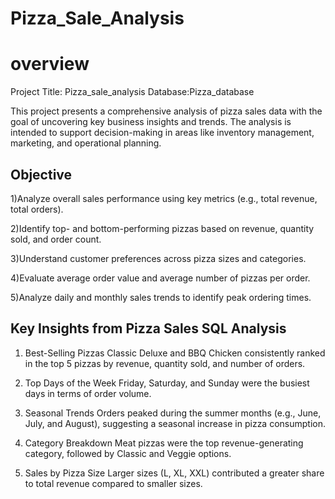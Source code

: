# Pizza_Sale_Analysis

# overview

Project Title: Pizza_sale_analysis      Database:Pizza_database

This project presents a comprehensive analysis of pizza sales data with the goal of uncovering key business insights and trends. The analysis is intended to support decision-making in areas like inventory management, marketing, and operational planning.

## Objective
1)Analyze overall sales performance using key metrics (e.g., total revenue, total orders).

2)Identify top- and bottom-performing pizzas based on revenue, quantity sold, and order count.

3)Understand customer preferences across pizza sizes and categories.

4)Evaluate average order value and average number of pizzas per order.

5)Analyze daily and monthly sales trends to identify peak ordering times.


## Key Insights from Pizza Sales SQL Analysis

1. Best-Selling Pizzas
Classic Deluxe and BBQ Chicken consistently ranked in the top 5 pizzas by revenue, quantity sold, and number of orders.

2. Top Days of the Week
Friday, Saturday, and Sunday were the busiest days in terms of order volume.

3. Seasonal Trends
Orders peaked during the summer months (e.g., June, July, and August), suggesting a seasonal increase in pizza consumption.

4. Category Breakdown
Meat pizzas were the top revenue-generating category, followed by Classic and Veggie options.

5. Sales by Pizza Size
Larger sizes (L, XL, XXL) contributed a greater share to total revenue compared to smaller sizes.



